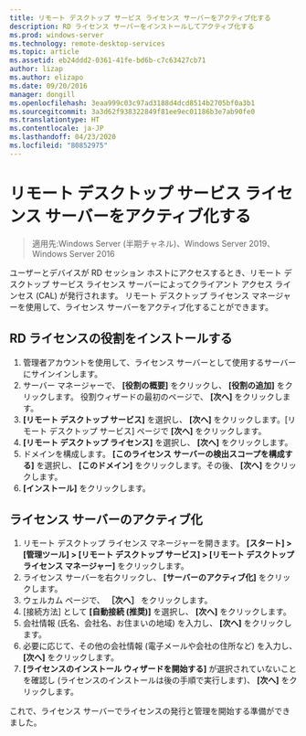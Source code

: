 ```yaml
---
title: リモート デスクトップ サービス ライセンス サーバーをアクティブ化する
description: RD ライセンス サーバーをインストールしてアクティブ化する
ms.prod: windows-server
ms.technology: remote-desktop-services
ms.topic: article
ms.assetid: eb24ddd2-0361-41fe-bd6b-c7c63427cb71
author: lizap
ms.author: elizapo
ms.date: 09/20/2016
manager: dongill
ms.openlocfilehash: 3eaa999c03c97ad3188d4dcd8514b2705bf0a3b1
ms.sourcegitcommit: 3a3d62f938322849f81ee9ec01186b3e7ab90fe0
ms.translationtype: HT
ms.contentlocale: ja-JP
ms.lasthandoff: 04/23/2020
ms.locfileid: "80852975"
---
```

# <a name="activate-the-remote-desktop-services-license-server"></a>リモート デスクトップ サービス ライセンス サーバーをアクティブ化する

>適用先:Windows Server (半期チャネル)、Windows Server 2019、Windows Server 2016

ユーザーとデバイスが RD セッション ホストにアクセスするとき、リモート デスクトップ サービス ライセンス サーバーによってクライアント アクセス ラインセス (CAL) が発行されます。 リモート デスクトップ ライセンス マネージャーを使用して、ライセンス サーバーをアクティブ化することができます。 

## <a name="install-the-rd-licensing-role"></a>RD ライセンスの役割をインストールする

1. 管理者アカウントを使用して、ライセンス サーバーとして使用するサーバーにサインインします。
2. サーバー マネージャーで、 **[役割の概要]** をクリックし、 **[役割の追加]** をクリックします。
   役割ウィザードの最初のページで、 **[次へ]** をクリックします。
3. **[リモート デスクトップ サービス]** を選択し、 **[次へ]** をクリックします。[リモート デスクトップ サービス] ページで **[次へ]** をクリックします。
4. **[リモート デスクトップ ライセンス]** を選択し、 **[次へ]** をクリックします。
5. ドメインを構成します。 **[このライセンス サーバーの検出スコープを構成する]** を選択し、 **[このドメイン]** をクリックします。その後、 **[次へ]** をクリックします。
6. **[インストール]** をクリックします。

## <a name="activate-the-license-server"></a>ライセンス サーバーのアクティブ化

1. リモート デスクトップ ライセンス マネージャーを開きます。 **[スタート] > [管理ツール] > [リモート デスクトップ サービス] > [リモート デスクトップ ライセンス マネージャー]** をクリックします。
2. ライセンス サーバーを右クリックし、 **[サーバーのアクティブ化]** をクリックします。
3. ウェルカム ページで、 **［次へ］** をクリックします。
4. [接続方法] として **[自動接続 (推奨)]** を選択し、 **[次へ]** をクリックします。
5. 会社情報 (氏名、会社名、お住まいの地域) を入力し、 **[次へ]** をクリックします。
6. 必要に応じて、その他の会社情報 (電子メールや会社の住所など) を入力し、 **[次へ]** をクリックします。 
7. **[ライセンスのインストール ウィザードを開始する]** が選択されていないことを確認し (ライセンスのインストールは後の手順で実行します)、 **[次へ]** をクリックします。

これで、ライセンス サーバーでライセンスの発行と管理を開始する準備ができました。 